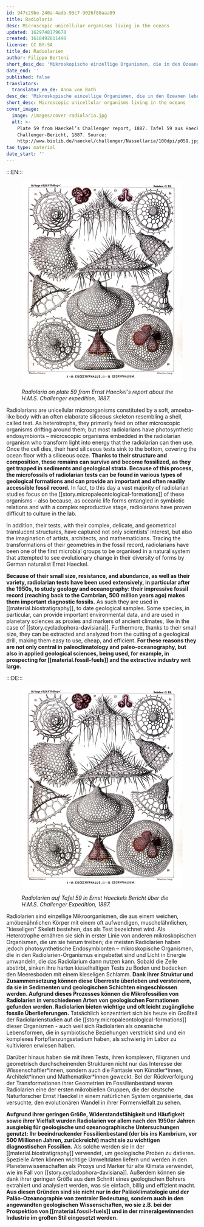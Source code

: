 ```yaml
---
id: 947c29be-240a-4adb-93c7-9026f80aaa89
title: Radiolaria
desc: Microscopic unicellular organisms living in the oceans
updated: 1629748179678
created: 1618492811498
license: CC BY-SA
title_de: Radiolarien
author: Filippo Bertoni
short_desc_de: 'Mikroskopische einzellige Organismen, die in den Ozeanen leben'
date_end: ''
published: false
translators:
  translator_en_de: Anna von Rath
desc_de: 'Mikroskopische einzellige Organismen, die in den Ozeanen leben'
short_desc: Microscopic unicellular organisms living in the oceans
cover_image:
  image: /images/cover-radiolaria.jpg
  alt: >-
    Plate 59 from Haeckel’s Challenger report, 1887. Tafel 59 aus Haeckels
    Challenger-Bericht, 1887. Source:
    http://www.biolib.de/haeckel/challenger/Nassellaria/100dpi/p059.jpg
tao_type: material
date_start: ''
---
```


:::EN:::

<figure>

![Old book page with 14 small conical shapes with various geometric and irregular surface patterns. Text at the bottom: 1-10 Eucecryphalus, 11-14 Cecryphalium.](images/cover-radiolaria.jpg)

<figcaption>

_Radiolaria on plate 59 from Ernst Haeckel's report about the H.M.S. Challenger expedition, 1887._

</figcaption>

</figure>

Radiolarians are unicellular microorganisms constituted by a soft, amoeba-like body with an often elaborate siliceous skeleton resembling a shell, called test. As heterotrophs, they primarily feed on other microscopic organisms drifting around them; but most radiolarians have photosynthetic endosymbionts – microscopic organisms embedded in the radiolarian organism who transform light into energy that the radiolarian can then use. Once the cell dies, their hard siliceous tests sink to the bottom, covering the ocean floor with a siliceous ooze. **Thanks to their structure and composition, these remains can survive and become fossilized, as they get trapped in sediments and geological strata. Because of this process, the microfossils of radiolarian tests can be found in various types of geological formations and can provide an important and often readily accessible fossil record.** In fact, to this day a vast majority of radiolarian studies focus on the [[story.micropaleontological-formations]] of these organisms – also because, as oceanic life forms entangled in symbiotic relations and with a complex reproductive stage, radiolarians have proven difficult to culture in the lab.

In addition, their tests, with their complex, delicate, and geometrical translucent structures, have captured not only scientists' interest, but also the imagination of artists, architects, and mathematicians. Tracing the transformations of their geometries in the fossil record, radiolarians have been one of the first microbial groups to be organised in a natural system that attempted to see evolutionary change in their diversity of forms by German naturalist Ernst Haeckel.

**Because of their small size, resistance, and abundance, as well as their variety, radiolarian tests have been used extensively, in particular after the 1950s, to study geology and oceanography: their impressive fossil record (reaching back to the Cambrian, 500 million years ago) makes them important diagnostic fossils.** As such they are used in [[material.biostratigraphy]], to date geological samples. Some species, in particular, can provide important environmental data, and are used in planetary sciences as proxies and markers of ancient climates, like in the case of [[story.cycladophora-davisiana]]. Furthermore, thanks to their small size, they can be extracted and analyzed from the cutting of a geological drill, making them easy to use, cheap, and efficient. **For these reasons they are not only central in paleoclimatology and paleo-oceanography, but also in applied geological sciences, being used, for example, in prospecting for [[material.fossil-fuels]] and the extractive industry writ large.**

:::DE:::

<figure>

![Alte Buchseite mit 14 kleinen zylindrigen Formen, die verschiedene geometrisch und unregelmäßig gemusterte Oberflächen haben. Text unten: 1-10 Eucecryphalus, 11-14 Cecryphalium.](images/cover-radiolaria.jpg)

<figcaption>

_Radiolarien auf Tafel 59 in Ernst Haeckels Bericht über die H.M.S. Challenger Expedition, 1887._

</figcaption>

</figure>

Radiolarien sind einzellige Mikroorganismen, die aus einem weichen, amöbenähnlichen Körper mit einem oft aufwendigen, muschelähnlichen, "kieseligen" Skelett bestehen, das als Test bezeichnet wird. Als Heterotrophe ernähren sie sich in erster Linie von anderen mikroskopischen Organismen, die um sie herum treiben; die meisten Radiolarien haben jedoch photosynthetische Endosymbionten – mikroskopische Organismen, die in den Radiolarien-Organismus eingebettet sind und Licht in Energie umwandeln, die das Radiolarium dann nutzen kann. Sobald die Zelle abstirbt, sinken ihre harten kieselhaltigen Tests zu Boden und bedecken den Meeresboden mit einem kieseligen Schlamm. **Dank ihrer Struktur und Zusammensetzung können diese Überreste überleben und versteinern, da sie in Sedimenten und geologischen Schichten eingeschlossen werden. Aufgrund dieses Prozesses können die Mikrofossilien von Radiolarien in verschiedenen Arten von geologischen Formationen gefunden werden. Radiolarien bieten wichtige und oft leicht zugängliche fossile Überlieferungen.** Tatsächlich konzentriert sich bis heute ein Großteil der Radiolarienstudien auf die [[story.micropaleontological-formations]] dieser Organismen - auch weil sich Radiolarien als ozeanische Lebensformen, die in symbiotische Beziehungen verstrickt sind und ein komplexes Fortpflanzungsstadium haben, als schwierig im Labor zu kultivieren erwiesen haben.

Darüber hinaus haben sie mit ihren Tests, ihren komplexen, filigranen und geometrisch durchscheinenden Strukturen nicht nur das Interesse der Wissenschaftler\*innen, sondern auch die Fantasie von Künstler\*innen, Architekt\*innen und Mathematiker\*innen geweckt. Bei der Rückverfolgung der Transformationen ihrer Geometrien im Fossilienbestand waren Radiolarien eine der ersten mikrobiellen Gruppen, die der deutsche Naturforscher Ernst Haeckel in einem natürlichen System organisierte, das versuchte, den evolutionären Wandel in ihrer Formenvielfalt zu sehen.

**Aufgrund ihrer geringen Größe, Widerstandsfähigkeit und Häufigkeit sowie ihrer Vielfalt wurden Radiolarien vor allem nach den 1950er Jahren ausgiebig für geologische und ozeanographische Untersuchungen genutzt: Ihr beeindruckender Fossilienbestand (der bis ins Kambrium, vor 500 Millionen Jahren, zurückreicht) macht sie zu wichtigen diagnostischen Fossilien.** Als solche werden sie in der [[material.biostratigraphy]] verwendet, um geologische Proben zu datieren. Spezielle Arten können wichtige Umweltdaten liefern und werden in den Planetenwissenschaften als Proxys und Marker für alte Klimata verwendet, wie im Fall von [[story.cycladophora-davisiana]]. Außerdem können sie dank ihrer geringen Größe aus dem Schnitt eines geologischen Bohrers extrahiert und analysiert werden, was sie einfach, billig und effizient macht. **Aus diesen Gründen sind sie nicht nur in der Paläoklimatologie und der Paläo-Ozeanographie von zentraler Bedeutung, sondern auch in den angewandten geologischen Wissenschaften, wo sie z.B. bei der Prospektion von [[material.fossil-fuels]] und in der mineralgewinnenden Industrie im großen Stil eingesetzt werden.**
